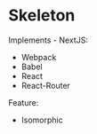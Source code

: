 Skeleton
=========================

Implements - NextJS:
* Webpack 
* Babel
* React
* React-Router

Feature:
* Isomorphic
